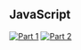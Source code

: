 ## JavaScript
[![Part 1](https://img.shields.io/badge/Part%201-0.220ms-informational)](https://adventofcode.com/2021/)
[![Part 2](https://img.shields.io/badge/Part%202-341.139ms-informational)](https://adventofcode.com/2021/)